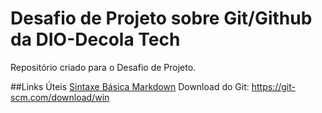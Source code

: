 # Desafio de Projeto sobre Git/Github da DIO-Decola Tech
Repositório criado para o Desafio de Projeto.

##Links Úteis
[Sintaxe Básica Markdown](https://www.markdownguide.org/basic-syntax/)
Download do Git: https://git-scm.com/download/win
